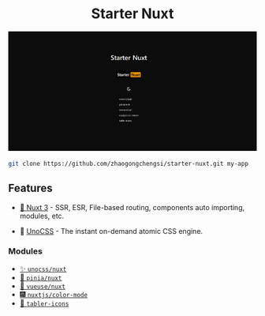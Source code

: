 
<h1 align=center>Starter Nuxt</h1>

<p align=center >
	<img src="./public/preview.png" alt="preview" />
</p>

```sh
git clone https://github.com/zhaogongchengsi/starter-nuxt.git my-app
```

## Features

- [💚 Nuxt 3](https://nuxt.com/) - SSR, ESR, File-based routing, components auto importing, modules, etc.

- 🎨 [UnoCSS](https://github.com/antfu/unocss) - The instant on-demand atomic CSS engine.

### Modules

- [✨ `unocss/nuxt`](https://unocss.dev/integrations/nuxt)
- [🎉 `pinia/nuxt`](https://nuxt.com/modules/pinia)
- [🎃 `vueuse/nuxt`](https://vueuse.org/guide/)
- [🎆 `nuxtjs/color-mode`](https://color-mode.nuxtjs.org/)
- [🎨 `tabler-icons`](https://tabler-icons.io/)
